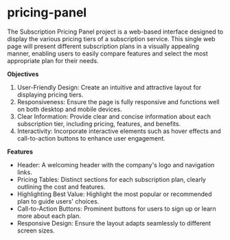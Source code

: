 # pricing-panel
The Subscription Pricing Panel project is a web-based interface designed to display the various pricing tiers of a subscription service. This single web page will present different subscription plans in a visually appealing manner, enabling users to easily compare features and select the most appropriate plan for their needs.

**Objectives**

1) User-Friendly Design: Create an intuitive and attractive layout for displaying pricing tiers.
2) Responsiveness: Ensure the page is fully responsive and functions well on both desktop and mobile devices.
3) Clear Information: Provide clear and concise information about each subscription tier, including pricing, features, and benefits.
4) Interactivity: Incorporate interactive elements such as hover effects and call-to-action buttons to enhance user engagement.


**Features**

- Header: A welcoming header with the company's logo and navigation links.
- Pricing Tables: Distinct sections for each subscription plan, clearly outlining the cost and features.
- Highlighting Best Value: Highlight the most popular or recommended plan to guide users' choices.
- Call-to-Action Buttons: Prominent buttons for users to sign up or learn more about each plan.
- Responsive Design: Ensure the layout adapts seamlessly to different screen sizes.
